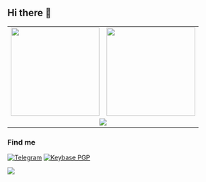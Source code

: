 ## Hi there 👋

<!--
**icealtria/icealtria** is a ✨ _special_ ✨ repository because its `README.md` (this file) appears on your GitHub profile.

Here are some ideas to get you started:

- 🔭 I’m currently working on ...
- 🌱 I’m currently learning ...
- 👯 I’m looking to collaborate on ...
- 🤔 I’m looking for help with ...
- 💬 Ask me about ...
- 📫 How to reach me: ...
- 😄 Pronouns: ...
- ⚡ Fun fact: ...
-->

<table width="100%" align="center">
  <tr>
    <td><a href="https://github.com/icealtria">
      <picture>
        <source
          srcset="https://bad-apple-github-readme.vercel.app/api?username=icealtria&show_icons=true&hide_border=true&count_private=true&include_all_commits=true&bg_color=0d1117&theme=dark&show_bg=1"
          height="200" media="(prefers-color-scheme: dark)" />
        <source
          srcset="https://bad-apple-github-readme.vercel.app/api?username=icealtria&show_icons=true&hide_border=true&count_private=true&include_all_commits=true&bg_color=ffffff&show_bg=1"
          height="200" media="(prefers-color-scheme: light), (prefers-color-scheme: no-preference)" />
        <img src="https://bad-apple-github-readme.vercel.app/api?username=icealtria&show_icons=true&hide_border=true&count_private=true&include_all_commits=true" height="200" />
      </picture>
    </a></td>
    <td><a href="https://github.com/icealtria">
      <picture height="200" >
        <source
          srcset="https://github-readme-stats.vercel.app/api/top-langs/?username=icealtria&hide_border=true&layout=compact&langs_count=8&hide=html&bg_color=0d1117&theme=dark"
          height="200" media="(prefers-color-scheme: dark)" />
        <source
          srcset="https://github-readme-stats.vercel.app/api/top-langs/?username=icealtria&hide_border=true&layout=compact&langs_count=8&hide=html&bg_color=ffffff"
          height="200" media="(prefers-color-scheme: light), (prefers-color-scheme: no-preference)" />
        <img src="https://github-readme-stats.vercel.app/api/top-langs/?username=icealtria&hide_border=true&layout=compact&langs_count=8&hide=html" height="200" />
      </picture>
    </a></td>
  </tr>
  <tr>
    <td colspan="2" align="center"><a href="https://github.com/icealtria">
      <picture>
        <source
          srcset="https://github-profile-trophy.vercel.app/?username=icealtria&column=7&row=1&margin-w=8&no-bg=true&no-frame=true&theme=onedark"
          media="(prefers-color-scheme: dark)" />
        <source
          srcset="https://github-profile-trophy.vercel.app/?username=icealtria&column=7&row=1&margin-w=8&no-bg=true&no-frame=true"
          media="(prefers-color-scheme: light), (prefers-color-scheme: no-preference)" />
        <img src="https://github-profile-trophy.vercel.app/?username=icealtria&column=7&row=1&margin-w=8&no-bg=true&no-frame=true" />
      </picture>
    </a></td>
  </tr>
</table>

<!--
### Languages & Frameworks I use
[![Languages & Frameworks I use](https://skillicons.dev/icons?i=ts,js,python,rust,wasm,tailwind,html,css,md)](https://skillicons.dev)

### Stacks I work with
[![Languages I use](https://skillicons.dev/icons?i=postgres,mysql,sqlite,supabase,mongodb,redis,linux,nodejs,grafana,docker,githubactions,git,cloudflare)](https://skillicons.dev)
-->

### Find me
[![Telegram](https://img.shields.io/badge/Telegram-2CA5E0?style=flat-square&logo=telegram&logoColor=white)](https://t.me/icealtria)
[![Keybase PGP](https://img.shields.io/keybase/pgp/icealtria?style=flat-square)](https://keybase.io/icealtria/pgp_keys.asc)

![](https://count.getloli.com/get/@icealtria?theme=moebooru-h)
